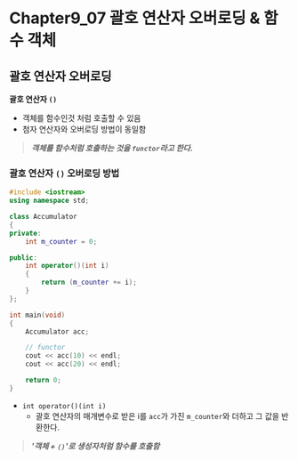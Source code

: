 # Chapter9_07 괄호 연산자 오버로딩 & 함수 객체

## 괄호 연산자 오버로딩
**괄호 연산자 `()`**
- 객체를 함수인것 처럼 호출할 수 있음
- 첨자 연산자와 오버로딩 방법이 동일함
> ***객체를 함수처럼 호출하는 것을 `functor`라고 한다.***
### 괄호 연산자 `()` 오버로딩 방법
```cpp
#include <iostream>
using namespace std;

class Accumulator
{
private:
    int m_counter = 0;

public:
    int operator()(int i)
    {
        return (m_counter += i);
    }
};

int main(void)
{
    Accumulator acc;

    // functor
    cout << acc(10) << endl;
    cout << acc(20) << endl;

    return 0;
}
```
- `int operator()(int i)`
  - 괄호 연산자의 매개변수로 받은 i를 `acc`가 가진 `m_counter`와 더하고 그 값을 반환한다.
> ***'객체 + `()`'로 생성자처럼 함수를 호출함***